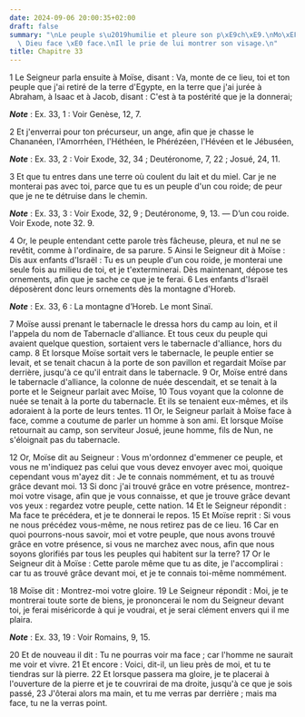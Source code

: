 ```yaml
---
date: 2024-09-06 20:00:35+02:00
draft: false
summary: "\nLe peuple s\u2019humilie et pleure son p\xE9ch\xE9.\nMo\xEFse parle \xE0\
  \ Dieu face \xE0 face.\nIl le prie de lui montrer son visage.\n"
title: Chapitre 33
---
```





1 Le Seigneur parla ensuite à Moïse, disant : Va, monte de ce lieu, toi et ton peuple que j'ai retiré de la terre d'Egypte, en la terre que j'ai jurée à Abraham, à Isaac et à Jacob, disant : C'est à ta postérité que je la donnerai;

***Note*** :  Ex. 33, 1 : Voir Genèse, 12, 7.

2 Et j'enverrai pour ton précurseur, un ange, afin que je chasse le Chananéen, l'Amorrhéen, l'Héthéen, le Phérézéen, l'Hévéen et le Jébuséen,

***Note*** :  Ex. 33, 2 : Voir Exode, 32, 34 ; Deutéronome, 7, 22 ; Josué, 24, 11.

3 Et que tu entres dans une terre où coulent du lait et du miel. Car je ne monterai pas avec toi, parce que tu es un peuple d'un cou roide; de peur que je ne te détruise dans le chemin.

***Note*** :  Ex. 33, 3 : Voir Exode, 32, 9 ; Deutéronome, 9, 13. ― D’un cou roide. Voir Exode, note 32. 9.


4 Or, le peuple entendant cette parole très fâcheuse, pleura, et nul ne se revêtit, comme à l'ordinaire, de sa parure. 5 Ainsi le Seigneur dit à Moïse : Dis aux enfants d'Israël : Tu es un peuple d'un cou roide, je monterai une seule fois au milieu de toi, et je t'exterminerai. Dès maintenant, dépose tes ornements, afin que je sache ce que je te ferai. 6 Les enfants d'Israël déposèrent donc leurs ornements dès la montagne d'Horeb.

***Note*** :  Ex. 33, 6 : La montagne d’Horeb. Le mont Sinaï.


7 Moïse aussi prenant le tabernacle le dressa hors du camp au loin, et il l'appela du nom de Tabernacle d'alliance. Et tous ceux du peuple qui avaient quelque question, sortaient vers le tabernacle d'alliance, hors du camp. 8 Et lorsque Moïse sortait vers le tabernacle, le peuple entier se levait, et se tenait chacun à la porte de son pavillon et regardait Moïse par derrière, jusqu'à ce qu'il entrait dans le tabernacle. 9 Or, Moïse entré dans le tabernacle d'alliance, la colonne de nuée descendait, et se tenait à la porte et le Seigneur parlait avec Moïse, 10 Tous voyant que la colonne de nuée se tenait à la porte du tabernacle. Et ils se tenaient eux-mêmes, et ils adoraient à la porte de leurs tentes. 11 Or, le Seigneur parlait à Moïse face à face, comme a coutume de parler un homme à son ami. Et lorsque Moïse retournait au camp, son serviteur Josué, jeune homme, fils de Nun, ne s'éloignait pas du tabernacle.


12 Or, Moïse dit au Seigneur : Vous m'ordonnez d'emmener ce peuple, et vous ne m'indiquez pas celui que vous devez envoyer avec moi, quoique cependant vous m'ayez dit : Je te connais nommément, et tu as trouvé grâce devant moi. 13 Si donc j'ai trouvé grâce en votre présence, montrez-moi votre visage, afin que je vous connaisse, et que je trouve grâce devant vos yeux : regardez votre peuple, cette nation. 14 Et le Seigneur répondit : Ma face te précédera, et je te donnerai le repos. 15 Et Moïse reprit : Si vous ne nous précédez vous-même, ne nous retirez pas de ce lieu. 16 Car en quoi pourrons-nous savoir, moi et votre peuple, que nous avons trouvé grâce en votre présence, si vous ne marchez avec nous, afin que nous soyons glorifiés par tous les peuples qui habitent sur la terre? 17 Or le Seigneur dit à Moïse : Cette parole même que tu as dite, je l'accomplirai : car tu as trouvé grâce devant moi, et je te connais toi-même nommément.


18 Moïse dit : Montrez-moi votre gloire. 19 Le Seigneur répondit : Moi, je te montrerai toute sorte de biens, je prononcerai le nom du Seigneur devant toi, je ferai miséricorde à qui je voudrai, et je serai clément envers qui il me plaira.

***Note*** :  Ex. 33, 19 : Voir Romains, 9, 15.

20 Et de nouveau il dit : Tu ne pourras voir ma face ; car l'homme ne saurait me voir et vivre. 21 Et encore : Voici, dit-il, un lieu près de moi, et tu te tiendras sur là pierre. 22 Et lorsque passera ma gloire, je te placerai à l'ouverture de la pierre et je te couvrirai de ma droite, jusqu'à ce que je sois passé, 23 J'ôterai alors ma main, et tu me verras par derrière ; mais ma face, tu ne la verras point.

